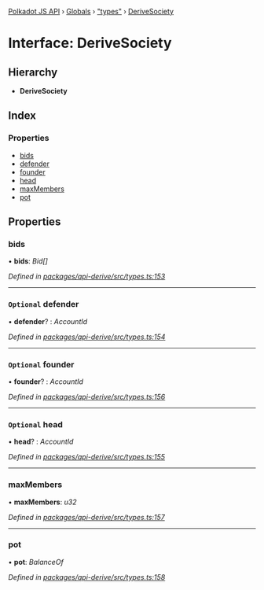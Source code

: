 [Polkadot JS API](../README.md) › [Globals](../globals.md) › ["types"](../modules/_types_.md) › [DeriveSociety](_types_.derivesociety.md)

# Interface: DeriveSociety

## Hierarchy

* **DeriveSociety**

## Index

### Properties

* [bids](_types_.derivesociety.md#bids)
* [defender](_types_.derivesociety.md#optional-defender)
* [founder](_types_.derivesociety.md#optional-founder)
* [head](_types_.derivesociety.md#optional-head)
* [maxMembers](_types_.derivesociety.md#maxmembers)
* [pot](_types_.derivesociety.md#pot)

## Properties

###  bids

• **bids**: *Bid[]*

*Defined in [packages/api-derive/src/types.ts:153](https://github.com/polkadot-js/api/blob/20ed3bb5fe/packages/api-derive/src/types.ts#L153)*

___

### `Optional` defender

• **defender**? : *AccountId*

*Defined in [packages/api-derive/src/types.ts:154](https://github.com/polkadot-js/api/blob/20ed3bb5fe/packages/api-derive/src/types.ts#L154)*

___

### `Optional` founder

• **founder**? : *AccountId*

*Defined in [packages/api-derive/src/types.ts:156](https://github.com/polkadot-js/api/blob/20ed3bb5fe/packages/api-derive/src/types.ts#L156)*

___

### `Optional` head

• **head**? : *AccountId*

*Defined in [packages/api-derive/src/types.ts:155](https://github.com/polkadot-js/api/blob/20ed3bb5fe/packages/api-derive/src/types.ts#L155)*

___

###  maxMembers

• **maxMembers**: *u32*

*Defined in [packages/api-derive/src/types.ts:157](https://github.com/polkadot-js/api/blob/20ed3bb5fe/packages/api-derive/src/types.ts#L157)*

___

###  pot

• **pot**: *BalanceOf*

*Defined in [packages/api-derive/src/types.ts:158](https://github.com/polkadot-js/api/blob/20ed3bb5fe/packages/api-derive/src/types.ts#L158)*
